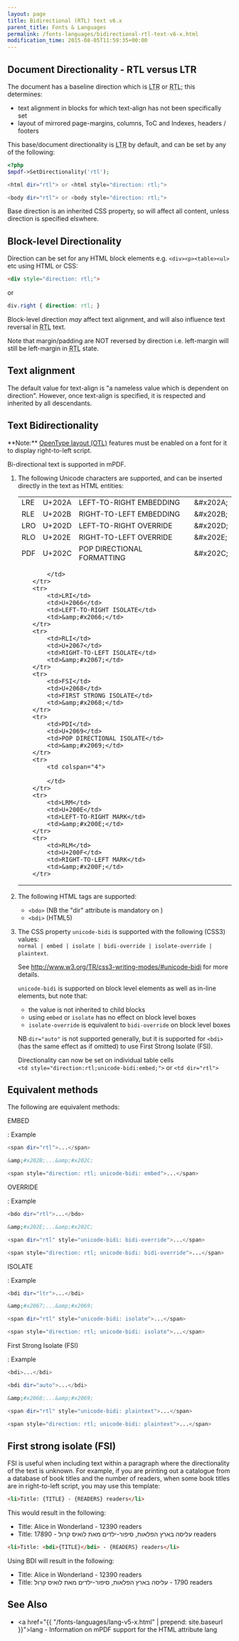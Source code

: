 ```yaml
---
layout: page
title: Bidirectional (RTL) text v6.x
parent_title: Fonts & Languages
permalink: /fonts-languages/bidirectional-rtl-text-v6-x.html
modification_time: 2015-08-05T11:59:35+00:00
---
```


## Document Directionality - RTL versus LTR

The document has a baseline direction which is
<acronym title="Left-to-Right document, used for most langauges">LTR</acronym>
or <acronym title="Right-to-Left document, used for Hebrew and Arabic languages">RTL</acronym>; this determines:

- text alignment in blocks for which text-align has not been specifically set
- layout of mirrored page-margins, columns, ToC and Indexes, headers / footers

This base/document directionality is <acronym title="Left-to-Right document, used for most langauges">LTR</acronym>
by default, and can be set by any of the following:

```php
<?php
$mpdf->SetDirectionality('rtl');

<html dir="rtl"> or <html style="direction: rtl;">

<body dir="rtl"> or <body style="direction: rtl;">

```

Base direction is an inherited CSS property, so will affect all content, unless direction is specified elswhere.

## Block-level Directionality

Direction can be set for any HTML block elements e.g. `<div><p><table><ul>` etc using HTML or CSS:

```html
<div style="direction: rtl;">

```

or

```css
div.right { direction: rtl; }

```

Block-level direction *may* affect text alignment, and will also influence text reversal in
<acronym title="Right-to-Left document, used for Hebrew and Arabic languages">RTL</acronym> text.

Note that margin/padding are NOT reversed by direction i.e. left-margin will still be left-margin in
<acronym title="Right-to-Left document, used for Hebrew and Arabic languages">RTL</acronym> state.

## Text alignment

The default value for text-align is "a nameless value which is dependent on direction". However, once text-align
is specified, it is respected and inherited by all descendants.

## Text Bidirectionality

<div class="alert alert-info" role="alert" markdown="1">
  **Note:** <a href="{{ "/fonts-languages/opentype-layout-otl.html" | prepend: site.baseurl }}">OpenType
  layout (OTL)</a> features must be enabled on a font for it to display right-to-left script.
</div>

Bi-directional text is supported in mPDF.

1. The following Unicode characters are supported, and can be inserted directly in the text as HTML entities:
  
   <table class="table">
      <tbody>
          <tr>
              <td>LRE</td>
              <td>U+202A</td>
              <td>LEFT-TO-RIGHT EMBEDDING</td>
              <td>&amp;#x202A;</td>
          </tr>
          <tr>
              <td>RLE</td>
              <td>U+202B</td>
              <td>RIGHT-TO-LEFT EMBEDDING</td>
              <td>&amp;#x202B;</td>
          </tr>
          <tr>
              <td>LRO</td>
              <td>U+202D</td>
              <td>LEFT-TO-RIGHT OVERRIDE</td>
              <td>&amp;#x202D;</td>
          </tr>
          <tr>
              <td>RLO</td>
              <td>U+202E</td>
              <td>RIGHT-TO-LEFT OVERRIDE</td>
              <td>&amp;#x202E;</td>
          </tr>
          <tr>
              <td>PDF</td>
              <td>U+202C</td>
              <td>POP DIRECTIONAL FORMATTING</td>
              <td>&amp;#x202C;</td>
          </tr>
          <tr>
              <td colspan="4">

              </td>
          </tr>
          <tr>
              <td>LRI</td>
              <td>U+2066</td>
              <td>LEFT-TO-RIGHT ISOLATE</td>
              <td>&amp;#x2066;</td>
          </tr>
          <tr>
              <td>RLI</td>
              <td>U+2067</td>
              <td>RIGHT-TO-LEFT ISOLATE</td>
              <td>&amp;#x2067;</td>
          </tr>
          <tr>
              <td>FSI</td>
              <td>U+2068</td>
              <td>FIRST STRONG ISOLATE</td>
              <td>&amp;#x2068;</td>
          </tr>
          <tr>
              <td>PDI</td>
              <td>U+2069</td>
              <td>POP DIRECTIONAL ISOLATE</td>
              <td>&amp;#x2069;</td>
          </tr>
          <tr>
              <td colspan="4">

              </td>
          </tr>
          <tr>
              <td>LRM</td>
              <td>U+200E</td>
              <td>LEFT-TO-RIGHT MARK</td>
              <td>&amp;#x200E;</td>
          </tr>
          <tr>
              <td>RLM</td>
              <td>U+200F</td>
              <td>RIGHT-TO-LEFT MARK</td>
              <td>&amp;#x200F;</td>
          </tr>
      </tbody>
   </table>

2. The following HTML tags are supported:
   - `<bdo>` (NB the "dir" attribute is mandatory on <bdo>)
   - `<bdi>` (HTML5)


3. The CSS property `unicode-bidi` is supported with the following (CSS3) values:   
   `normal | embed | isolate | bidi-override | isolate-override | plaintext`.
   
   See <a href="http://www.w3.org/TR/css3-writing-modes/#unicode-bidi">http://www.w3.org/TR/css3-writing-modes/#unicode-bidi</a> for more details.
   
   `unicode-bidi` is supported on block level elements as well as in-line elements, but note that:
   - the value is not inherited to child blocks
   - using `embed` or `isolate` has no effect on block level boxes
   - `isolate-override` is equivalent to `bidi-override` on block level boxes
   
   NB `dir="auto"` is not supported generally, but it is supported for `<bdi>` (has the same effect as if omitted) to use First Strong Isolate (FSI).
   
   Directionality can now be set on individual table cells  
   `<td style="direction:rtl;unicode-bidi:embed;">` or `<td dir="rtl">`


## Equivalent methods

The following are equivalent methods:

EMBED

: Example
  ```php
  <span dir="rtl">...</span>
  
  &amp;#x202B;...&amp;#x202C;
  
  <span style="direction: rtl; unicode-bidi: embed">...</span>
  
  ```

OVERRIDE

: Example
  ```php
  <bdo dir="rtl">...</bdo>
  
  &amp;#x202E;...&amp;#x202C;
  
  <span dir="rtl" style="unicode-bidi: bidi-override">...</span>
  
  <span style="direction: rtl; unicode-bidi: bidi-override">...</span>
  
  ```

ISOLATE

: Example
  ```php
  <bdi dir="ltr">...</bdi>
  
  &amp;#x2067;...&amp;#x2069;
  
  <span dir="rtl" style="unicode-bidi: isolate">...</span>
  
  <span style="direction: rtl; unicode-bidi: isolate">...</span>
  
  ```

First Strong Isolate (FSI)

: Example
  ```php
  <bdi>...</bdi>
  
  <bdi dir="auto">...</bdi>
  
  &amp;#x2068;...&amp;#x2069;
  
  <span dir="rtl" style="unicode-bidi: plaintext">...</span>
  
  <span style="direction: rtl; unicode-bidi: plaintext">...</span>
  
  ```

## First strong isolate (FSI)

FSI is useful when including text within a paragraph where the directionality of the text is unknown. For example,
if you are printing out a catalogue from a database of book titles and the number of readers, when some book titles
are in right-to-left script, you may use this template:

```html
<li>Title: {TITLE} - {READERS} readers</li>

```

This would result in the following:
- Title: Alice in Wonderland - 12390 readers
- Title: עליסה בארץ הפלאות, סיפור-ילדים מאת לואיס קרול - 17890 readers

```html
<li>Title: <bdi>{TITLE}</bdi> - {READERS} readers</li>

```

Using BDI will result in the following:
- Title: Alice in Wonderland - 12390 readers
- Title: עליסה בארץ הפלאות, סיפור-ילדים מאת לואיס קרול ‭- 1790 readers‬

## See Also

- <a href="{{ "/fonts-languages/lang-v5-x.html" | prepend: site.baseurl }}">lang</a> - Information on mPDF support for the HTML attribute lang

